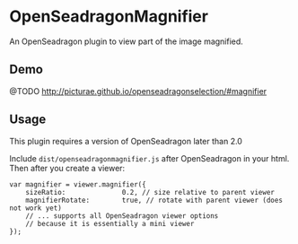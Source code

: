 # OpenSeadragonMagnifier

An OpenSeadragon plugin to view part of the image magnified.

## Demo

@TODO http://picturae.github.io/openseadragonselection/#magnifier

## Usage

This plugin requires a version of OpenSeadragon later than 2.0

Include `dist/openseadragonmagnifier.js` after OpenSeadragon in your html. Then after you create a viewer:

    var magnifier = viewer.magnifier({
        sizeRatio:              0.2, // size relative to parent viewer
        magnifierRotate:        true, // rotate with parent viewer (does not work yet)
        // ... supports all OpenSeadragon viewer options
        // because it is essentially a mini viewer
    });
